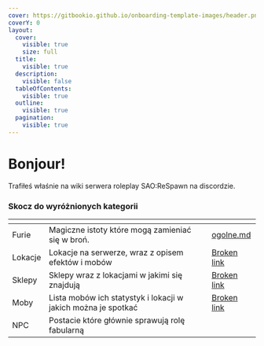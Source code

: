 ```yaml
---
cover: https://gitbookio.github.io/onboarding-template-images/header.png
coverY: 0
layout:
  cover:
    visible: true
    size: full
  title:
    visible: true
  description:
    visible: false
  tableOfContents:
    visible: true
  outline:
    visible: true
  pagination:
    visible: true
---
```


# Bonjour!

Trafiłeś właśnie na wiki serwera roleplay SAO:ReSpawn na discordzie.

### Skocz do wyróżnionych kategorii

<table data-view="cards"><thead><tr><th></th><th></th><th data-hidden></th><th data-hidden data-card-target data-type="content-ref"></th></tr></thead><tbody><tr><td>Furie</td><td>Magiczne istoty które mogą zamieniać się w broń.</td><td></td><td><a href="furie/ogolne.md">ogolne.md</a></td></tr><tr><td>Lokacje</td><td>Lokacje na serwerze, wraz z opisem efektów i mobów</td><td></td><td><a href="broken-reference">Broken link</a></td></tr><tr><td>Sklepy</td><td>Sklepy wraz z lokacjami w jakimi się znajdują</td><td></td><td><a href="broken-reference">Broken link</a></td></tr><tr><td>Moby</td><td>Lista mobów ich statystyk i lokacji w jakich można je spotkać</td><td></td><td><a href="broken-reference">Broken link</a></td></tr><tr><td>NPC</td><td>Postacie które głównie sprawują rolę fabularną</td><td></td><td></td></tr></tbody></table>

